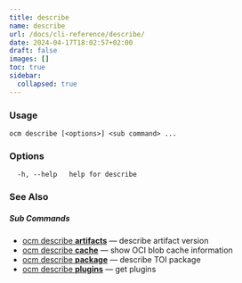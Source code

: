 ```yaml
---
title: describe
name: describe
url: /docs/cli-reference/describe/
date: 2024-04-17T18:02:57+02:00
draft: false
images: []
toc: true
sidebar:
  collapsed: true
---
```

### Usage

```
ocm describe [<options>] <sub command> ...
```

### Options

```
  -h, --help   help for describe
```

### See Also



##### Sub Commands

* [ocm describe <b>artifacts</b>](/docs/cli-reference/describe/artifacts)	 &mdash; describe artifact version
* [ocm describe <b>cache</b>](/docs/cli-reference/describe/cache)	 &mdash; show OCI blob cache information
* [ocm describe <b>package</b>](/docs/cli-reference/describe/package)	 &mdash; describe TOI package
* [ocm describe <b>plugins</b>](/docs/cli-reference/describe/plugins)	 &mdash; get plugins


